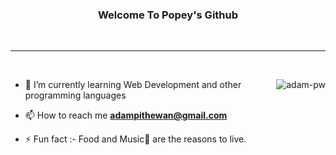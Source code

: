 <a name="readme-top"></a>

<div align="center">
<!--   <img src="My Logo white.png" alt="logo" width="140"  height="auto" /> -->
<!--   <br/> -->

  <h3><b>Welcome To Popey's Github</b></h3><br/>
  <hr>
  <br/>

</div>

<p><img align="right" src="https://giphy.com/gifs/looneytunesworldofmayhem-world-of-mayhem-looney-tunes-ltwom-RbDKaczqWovIugyJmW" alt="adam-pw" /></p>

- 🌱 I’m currently learning Web Development and other programming languages

- 📫 How to reach me **adampithewan@gmail.com**

- ⚡ Fun fact :- Food and Music🎵 are the reasons to live.

<br>
